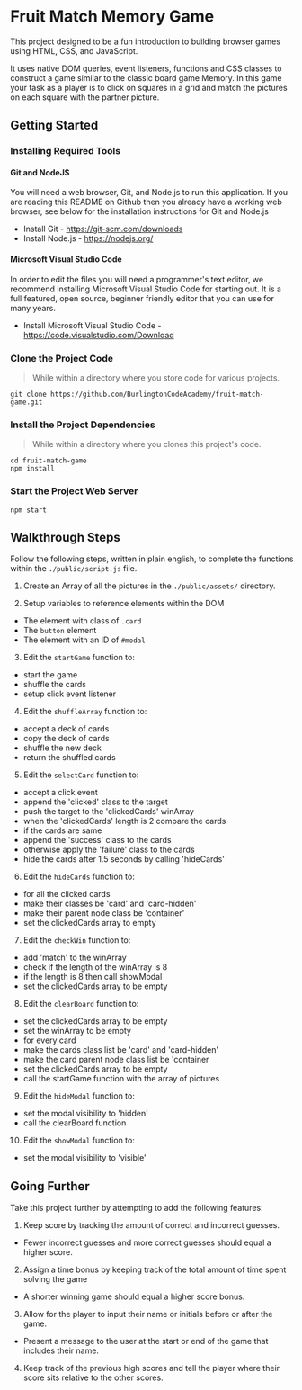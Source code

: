 # Fruit Match Memory Game

This project designed to be a fun introduction to building browser games using HTML, CSS, and JavaScript.

It uses native DOM queries, event listeners, functions and CSS classes to construct a game similar to the classic board game Memory. In this game your task as a player is to click on squares in a grid and match the pictures on each square with the partner picture.

## Getting Started

### Installing Required Tools

#### Git and NodeJS

You will need a web browser, Git, and Node.js to run this application. If you are reading this README on Github then you already have a working web browser, see below for the installation instructions for Git and Node.js

* Install Git - https://git-scm.com/downloads
* Install Node.js - https://nodejs.org/

#### Microsoft Visual Studio Code

In order to edit the files you will need a programmer's text editor, we recommend installing Microsoft Visual Studio Code for starting out. It is a full featured, open source, beginner friendly editor that you can use for many years.

* Install Microsoft Visual Studio Code - https://code.visualstudio.com/Download

### Clone the Project Code

> While within a directory where you store code for various projects.

```
git clone https://github.com/BurlingtonCodeAcademy/fruit-match-game.git
```

### Install the Project Dependencies

> While within a directory where you clones this project's code.

```
cd fruit-match-game
npm install
```

### Start the Project Web Server

```
npm start
```


## Walkthrough Steps

Follow the following steps, written in plain english, to complete the functions within the `./public/script.js` file. 

1. Create an Array of all the pictures in the `./public/assets/` directory.

2. Setup variables to reference elements within the DOM
  - The element with class of `.card`
  - The `button` element
  - The element with an ID of `#modal`

3. Edit the `startGame` function to:
  * start the game
  * shuffle the cards
  * setup click event listener

4. Edit the `shuffleArray` function to:
  * accept a deck of cards
  * copy the deck of cards
  * shuffle the new deck
  * return the shuffled cards

5. Edit the `selectCard` function to:
  * accept a click event
  * append the 'clicked' class to the target
  * push the target to the 'clickedCards' winArray
  * when the 'clickedCards' length is 2 compare the cards
  * if the cards are same
  *   append the 'success' class to the cards
  *   otherwise apply the 'failure' class to the cards
  * hide the cards after 1.5 seconds by calling 'hideCards'

6. Edit the `hideCards` function to:
  * for all the clicked cards
  * make their classes be 'card' and 'card-hidden'
  * make their parent node class be 'container'
  * set the clickedCards array to empty

7. Edit the `checkWin` function to:
  * add 'match' to the winArray
  * check if the length of the winArray is 8
  * if the length is 8 then call showModal
  * set the clickedCards array to be empty

8. Edit the `clearBoard` function to:
  * set the clickedCards array to be empty
  * set the winArray to be empty
  * for every card
  *   make the cards class list be 'card' and 'card-hidden'
  *   make the card parent node class list be 'container
  * set the clickedCards array to be empty
  * call the startGame function with the array of pictures

9. Edit the `hideModal` function to:
  * set the modal visibility to 'hidden'
  * call the clearBoard function

10. Edit the `showModal` function to:
  * set the modal visibility to 'visible'


## Going Further

Take this project further by attempting to add the following features:

1. Keep score by tracking the amount of correct and incorrect guesses.
  - Fewer incorrect guesses and more correct guesses should equal a higher score.
2. Assign a time bonus by keeping track of the total amount of time spent solving the game
  - A shorter winning game should equal a higher score bonus.
3. Allow for the player to input their name or initials before or after the game.
  - Present a message to the user at the start or end of the game that includes their name.
4. Keep track of the previous high scores and tell the player where their score sits relative to the other scores.
